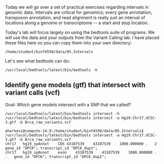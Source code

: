 Today we will go over a set of practical exercises regarding intervals in genomic data. Intervals are critical for genomics; every gene annotation, transposon annotation, and read alignment is really just an interval of locations along a genome or transcriptome -- a start and stop location. 

Today's lab will focus largely on using the bedtools suite of programs. We will use the data and your outputs from the Variant Calling lab. I have placed these files here so you can copy them into your own directory:
    
    /home/student/binf4550/data/05.Intervals

Let's see what bedtools can do:

    /usr/local/bedtools/latest/bin/bedtools -h

## Identify gene models (gtf) that intersect with variant calls (vcf)

Goal: Which gene models intersect with a SNP that we called?

    /usr/local/bedtools/latest/bin/bedtools intersect -h
    /usr/local/bedtools/latest/bin/bedtools intersect -a Hg19.Chr17.UCSC-3.gtf -b Brca_raw_variants.vcf

    aharkess@compute-14-9:/home/student/binf4550/data/05.Intervals$ /usr/local/bedtools/latest/bin/bedtools intersect -a Hg19.Chr17.UCSC-3.gtf -b Brca_raw_variants.vcf
    chr17	hg19_spAnnot	CDS	43107539	43107539	1000.000000	.	2	gene_id "DPCK"; transcript_id "DPCK_dup1";
    chr17	hg19_spAnnot	exon	43107539	43107539	1000.000000	.	.	gene_id "DPCK"; transcript_id "DPCK_dup1";

